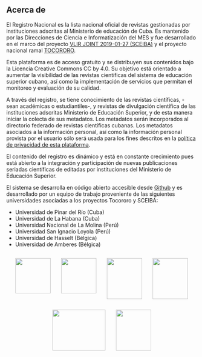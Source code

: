 ## Acerca de

El Registro Nacional es la lista nacional oficial de revistas gestionadas por instituciones adscritas al Ministerio de educación de Cuba. Es mantenido por las Direcciones de Ciencia e Informatización del MES y fue desarrollado en el marco del proyecto [VLIR JOINT  2019-01-27 (SCEIBA)](https://www.vliruos.be/en/projects/project/22?pid=4202) y el proyecto nacional ramal [TOCORORO](https://tocororo.upr.edu.cu).

Esta plataforma es de acceso gratuito y se distribuyen sus contenidos bajo la Licencia Creative Commons CC by 4.0. Su objetivo está orientado a aumentar la visibilidad de las revistas científicas del sistema de educación superior cubano, así como la implementación de servicios que permitan el monitoreo y evaluación de su calidad.

A través del registro, se tiene conocimiento de las revistas científicas, - sean académicas o estudiantiles-, y revistas de divulgación científica de las instituciones adscritas Ministerio de Educación Superior, y de esta manera iniciar la colecta de sus metadatos. Los metadatos serán incorporados al directorio federado de revistas científicas cubanas. Los metadatos asociados a la información personal, así como la información personal provista por el usuario sólo será  usada para los fines descritos en la [política de privacidad de esta plataforma](https://sceiba-lab.upr.edu.cu/page/politicas).

El contenido del registro es dinámico y está en constante crecimiento pues está abierto a la integración y participación de nuevas publicaciones seriadas científicas de editadas por instituciones del Ministerio de Educación Superior.

El sistema se desarrolla en código abierto accesible desde [Github](https://github.com/tocororo) y es desarrollado por un equipo de trabajo proveniente de las siguientes universidades asociadas a los proyectos Tocororo y SCEIBA:

* Universidad de Pinar del Río (Cuba)
* Universidad de La Habana (Cuba)
* Universidad Nacional de La Molina (Perú)
* Universidad San Ignacio Loyola (Perú)
* Universidad de Hasselt (Bélgica)
* Universidad de Amberes (Bélgica)

<div style="display: flex; flex-direction: row; flex-wrap: wrap; justify-content: center">
    <img src="static/organizations/assets/images/upr.png" width="93" style="margin:1em">
    <img src="static/organizations/assets/images/uh.png" width="93" style="margin:1em">
    <img src="static/organizations/assets/images/lamolina.jpg" width="93" height="108" style="margin:1em">
    <img src="static/organizations/assets/images/usil.png" width="93" height="108" style="margin:1em">
    <img src="static/organizations/assets/images/hasselt.png" width="140" height="108" style="margin:1em">
    <img src="static/organizations/assets/images/antwerpent.png" width="93" height="108" style="margin:1em">
 </div>
